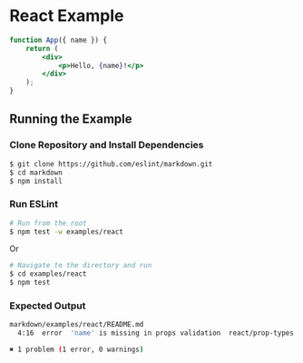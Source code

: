 # React Example

```jsx
function App({ name }) {
    return (
        <div>
            <p>Hello, {name}!</p>
        </div>
    );
}
```

## Running the Example

### Clone Repository and Install Dependencies

```sh
$ git clone https://github.com/eslint/markdown.git
$ cd markdown
$ npm install
```

### Run ESLint

```sh
# Run from the root
$ npm test -w examples/react
```

Or

```sh
# Navigate to the directory and run
$ cd examples/react
$ npm test
```

### Expected Output

```sh
markdown/examples/react/README.md
  4:16  error  'name' is missing in props validation  react/prop-types

✖ 1 problem (1 error, 0 warnings)
```
